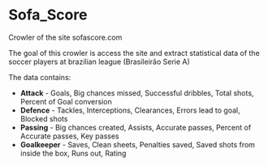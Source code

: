 # Sofa_Score
Crowler of the site sofascore.com

The goal of this crowler is access the site and extract statistical data of the soccer players at brazilian league (Brasileirão Serie A)

The data contains:
- **Attack** - Goals, Big chances missed, Successful dribbles, Total shots, Percent of Goal conversion
- **Defence** - Tackles, Interceptions,	Clearances,	Errors lead to goal,	Blocked shots
- **Passing** - Big chances created, Assists,	Accurate passes,	Percent of Accurate passes,	Key passes
- **Goalkeeper** - Saves,	Clean sheets,	Penalties saved,	Saved shots from inside the box,	Runs out,	Rating

